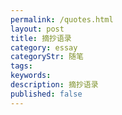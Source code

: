 ```yaml
---
permalink: /quotes.html
layout: post
title: 摘抄语录
category: essay
categoryStr: 随笔
tags: 
keywords: 
description: 摘抄语录
published: false
---
```

